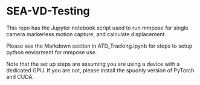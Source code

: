 # SEA-VD-Testing
This repo has the Jupyter notebook script used to run mmpose for single camera markerless motion capture, and calculate displacement. 

Please see the Markdown section in ATD_Tracking.ipynb for steps to setup python enviorment for mmpose use. 

Note that the set up steps are assuming you are using a device with a dedicated GPU. If you are not, please install the spuonly version of PyTorch and CUDA. 

